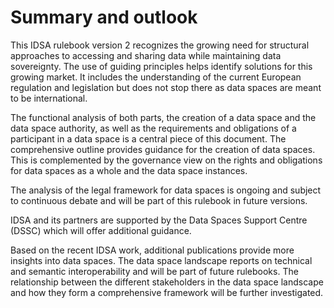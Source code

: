 # Summary and outlook

This IDSA rulebook version 2 recognizes the growing need for structural
approaches to accessing and sharing data while maintaining data
sovereignty. The use of guiding principles helps identify solutions for
this growing market. It includes the understanding of the current
European regulation and legislation but does not stop there as data
spaces are meant to be international.

The functional analysis of both parts, the creation of a data space and
the data space authority, as well as the requirements and obligations of
a participant in a data space is a central piece of this document. The
comprehensive outline provides guidance for the creation of data spaces.
This is complemented by the governance view on the rights and
obligations for data spaces as a whole and the data space instances.

The analysis of the legal framework for data spaces is ongoing and
subject to continuous debate and will be part of this rulebook in future
versions.

IDSA and its partners are supported by the Data Spaces Support Centre
(DSSC) which will offer additional guidance.

Based on the recent IDSA work, additional publications provide more
insights into data spaces. The data space landscape reports on technical
and semantic interoperability and will be part of future rulebooks. The
relationship between the different stakeholders in the data space
landscape and how they form a comprehensive framework will be further
investigated.

[^1]: https://publiccode.eu

[^2]: REGULATION (EU) 2022/868 OF THE EUROPEAN PARLIAMENT AND OF THE
    COUNCIL of 30 May 2022 on European data governance and amending
    Regulation (EU) 2018/1724 (Data Governance Act);
    [<https://eur-lex.europa.eu/legal-content/EN/TXT/?uri=CELEX%3A32022R0868>](https://eur-lex.europa.eu/legal-content/EN/TXT/?uri=CELEX%3A32022R0868).

[^3]: <https://eur-lex.europa.eu/legal-content/EN/TXT/?uri=COM%3A2022%3A68%3AFIN>[;]{.underline}

[^4]: h[[ttps://eur-lex.europa.eu/legal-content/en/TXT/?uri=COM%3A2020%3A842%3AFIN](http://ttps://eur-lex.europa.eu/legal-content/en/TXT/?uri=COM%3A2020%3A842%3AFIN)](https://eur-lex.europa.eu/legal-content/en/TXT/?uri=COM%3A2020%3A842%3AFIN);

[^5]: [<https://eur-lex.europa.eu/legal-content/EN/TXT/?uri=CELEX%3A52020PC0825>](https://eur-lex.europa.eu/legal-content/EN/TXT/?uri=CELEX%3A52020PC0825);

[^6]: [<https://eur-lex.europa.eu/legal-content/DE/TXT/?uri=CELEX%3A52021PC0206>](https://eur-lex.europa.eu/legal-content/DE/TXT/?uri=CELEX%3A52021PC0206).

[^7]: https://design-principles-for-data-spaces.org/

[^8]: https://www.w3.org/TR/did-core/

[^9]: https://docs.internationaldataspaces.org/ids-ram-4/

[^10]: https://github.com/International-Data-Spaces-Association/IDS-G

[^11]: https://github.com/International-Data-Spaces-Association/IDS-RAM_4\_0/tree/main/documentation/4_Perspectives_of_the_Reference_Architecture_Model/4_2\_Certification_Perspective/CertificationScheme

[^12]: https://github.com/International-Data-Spaces-Association/IDS-RAM_4\_0/tree/main/documentation/4_Perspectives_of_the_Reference_Architecture_Model/4_2\_Certification_Perspective/RulesOfProcedure

[^13]: https://github.com/International-Data-Spaces-Association/IDS-RAM_4\_0/tree/main/documentation/4_Perspectives_of_the_Reference_Architecture_Model/4_2\_Certification_Perspective/ApprovalScheme

[^14]: https://internationaldataspaces.org/publications/white-papers/

[^15]: https://github.com/International-Data-Spaces-Association/IDS-testbed

[^16]: https://github.com/International-Data-Spaces-Association/IDS-testbed/tree/master/Testsuite

[^17]: https://www.sitra.fi/en/publications/rulebook-for-a-fair-data-economy/
